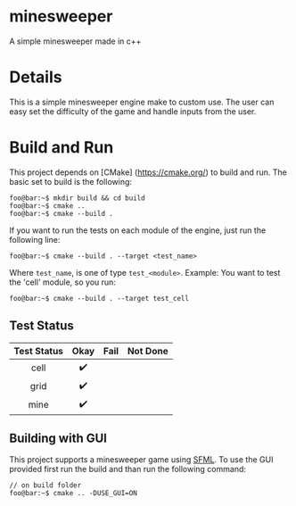 # minesweeper
A simple minesweeper made in c++

# Details

This is a simple minesweeper engine make to custom use. The user can easy set the difficulty of the game and handle inputs from the user. 


# Build and Run

This project depends on [CMake] (https://cmake.org/) to build and run. The basic set to build is the following:

```console
foo@bar:~$ mkdir build && cd build
foo@bar:~$ cmake ..
foo@bar:~$ cmake --build .
```

If you want to run the tests on each module of the engine, just run the following line:

```console
foo@bar:~$ cmake --build . --target <test_name>
```

Where `test_name`, is one of type `test_<module>`. Example: You want to test the 'cell' module, so you run:

```console
foo@bar:~$ cmake --build . --target test_cell
```

## Test Status
| Test Status |        Okay        | Fail | Not Done |
|:-----------:|:------------------:|:----:|:--------:|
|     cell    | :heavy_check_mark: |      |          |
|     grid    | :heavy_check_mark: |      |          |
|     mine    | :heavy_check_mark: |      |          |

## Building with GUI

This project supports a minesweeper game using [SFML](https://github.com/SFML/SFML). To use the GUI provided first run the build and than run the following command:

```console
// on build folder
foo@bar:~$ cmake .. -DUSE_GUI=ON
```

